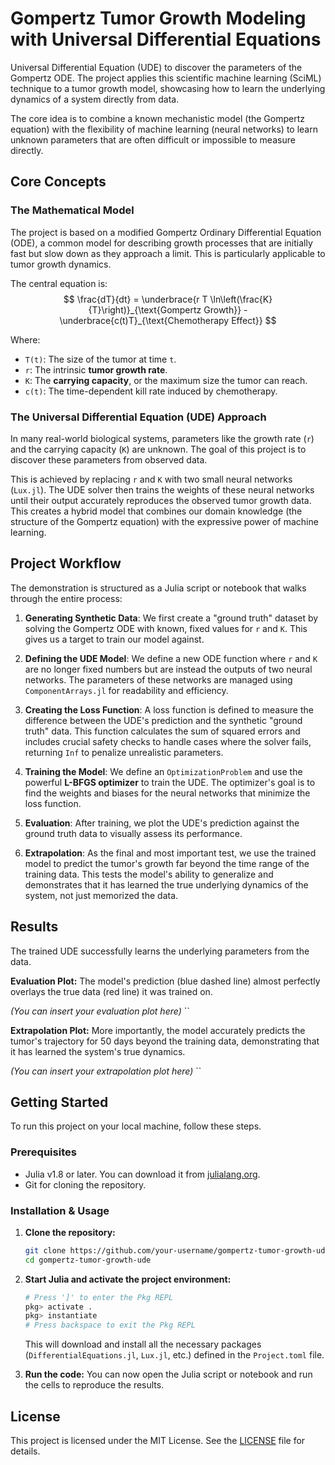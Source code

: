 # Gompertz Tumor Growth Modeling with Universal Differential Equations

Universal Differential Equation (UDE) to discover the parameters of the Gompertz ODE. The project applies this scientific machine learning (SciML) technique to a tumor growth model, showcasing how to learn the underlying dynamics of a system directly from data.

The core idea is to combine a known mechanistic model (the Gompertz equation) with the flexibility of machine learning (neural networks) to learn unknown parameters that are often difficult or impossible to measure directly.

## Core Concepts

### The Mathematical Model

The project is based on a modified Gompertz Ordinary Differential Equation (ODE), a common model for describing growth processes that are initially fast but slow down as they approach a limit. This is particularly applicable to tumor growth dynamics.

The central equation is:
$$
\frac{dT}{dt} = \underbrace{r T \ln\left(\frac{K}{T}\right)}_{\text{Gompertz Growth}} - \underbrace{c(t)T}_{\text{Chemotherapy Effect}}
$$

Where:
*   `T(t)`: The size of the tumor at time `t`.
*   `r`: The intrinsic **tumor growth rate**.
*   `K`: The **carrying capacity**, or the maximum size the tumor can reach.
*   `c(t)`: The time-dependent kill rate induced by chemotherapy.

### The Universal Differential Equation (UDE) Approach

In many real-world biological systems, parameters like the growth rate (`r`) and the carrying capacity (`K`) are unknown. The goal of this project is to discover these parameters from observed data.

This is achieved by replacing `r` and `K` with two small neural networks (`Lux.jl`). The UDE solver then trains the weights of these neural networks until their output accurately reproduces the observed tumor growth data. This creates a hybrid model that combines our domain knowledge (the structure of the Gompertz equation) with the expressive power of machine learning.

## Project Workflow

The demonstration is structured as a Julia script or notebook that walks through the entire process:

1.  **Generating Synthetic Data**: We first create a "ground truth" dataset by solving the Gompertz ODE with known, fixed values for `r` and `K`. This gives us a target to train our model against.

2.  **Defining the UDE Model**: We define a new ODE function where `r` and `K` are no longer fixed numbers but are instead the outputs of two neural networks. The parameters of these networks are managed using `ComponentArrays.jl` for readability and efficiency.

3.  **Creating the Loss Function**: A loss function is defined to measure the difference between the UDE's prediction and the synthetic "ground truth" data. This function calculates the sum of squared errors and includes crucial safety checks to handle cases where the solver fails, returning `Inf` to penalize unrealistic parameters.

4.  **Training the Model**: We define an `OptimizationProblem` and use the powerful **L-BFGS optimizer** to train the UDE. The optimizer's goal is to find the weights and biases for the neural networks that minimize the loss function.

5.  **Evaluation**: After training, we plot the UDE's prediction against the ground truth data to visually assess its performance.

6.  **Extrapolation**: As the final and most important test, we use the trained model to predict the tumor's growth far beyond the time range of the training data. This tests the model's ability to generalize and demonstrates that it has learned the true underlying dynamics of the system, not just memorized the data.

## Results

The trained UDE successfully learns the underlying parameters from the data.

**Evaluation Plot:** The model's prediction (blue dashed line) almost perfectly overlays the true data (red line) it was trained on.

*(You can insert your evaluation plot here)*
``

**Extrapolation Plot:** More importantly, the model accurately predicts the tumor's trajectory for 50 days beyond the training data, demonstrating that it has learned the system's true dynamics.

*(You can insert your extrapolation plot here)*
``

## Getting Started

To run this project on your local machine, follow these steps.

### Prerequisites
*   Julia v1.8 or later. You can download it from [julialang.org](https://julialang.org/).
*   Git for cloning the repository.

### Installation & Usage

1.  **Clone the repository:**
    ```bash
    git clone https://github.com/your-username/gompertz-tumor-growth-ude.git
    cd gompertz-tumor-growth-ude
    ```

2.  **Start Julia and activate the project environment:**
    ```julia
    # Press ']' to enter the Pkg REPL
    pkg> activate .
    pkg> instantiate
    # Press backspace to exit the Pkg REPL
    ```
    This will download and install all the necessary packages (`DifferentialEquations.jl`, `Lux.jl`, etc.) defined in the `Project.toml` file.

3.  **Run the code:**
    You can now open the Julia script or notebook and run the cells to reproduce the results.

## License

This project is licensed under the MIT License. See the [LICENSE](LICENSE) file for details.